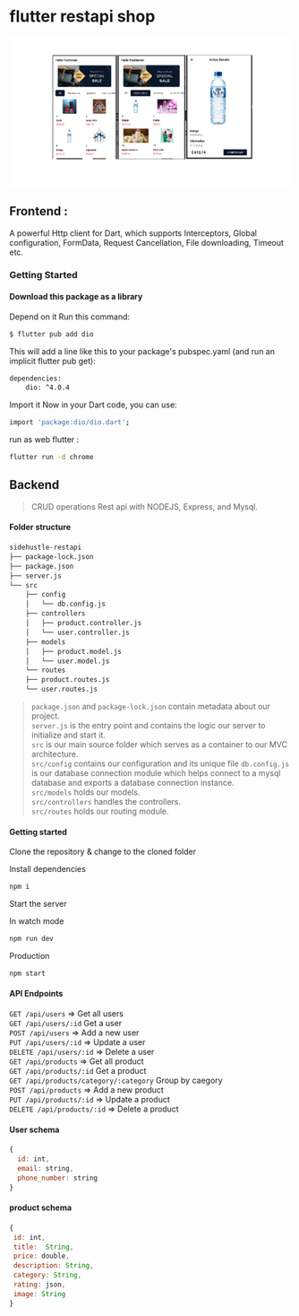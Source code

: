 # flutter restapi shop

<img src="https://github.com/ariskadatabisnis/flutter-shop-with-backend/blob/master/repository.png" >

## Frontend :

A powerful Http client for Dart, which supports Interceptors, Global configuration, FormData, Request Cancellation, File downloading, Timeout etc.
### Getting Started

#### Download this package as a library
 
Depend on it Run this command:
```sh
$ flutter pub add dio
```
 
This will add a line like this to your package's pubspec.yaml (and run an implicit flutter pub get):
```sh
dependencies:
    dio: ^4.0.4
```
Import it Now in your Dart code, you can use:
```sh
import 'package:dio/dio.dart';
```
run as web flutter :
```sh
flutter run -d chrome
```
## Backend
> CRUD operations Rest api with NODEJS, Express, and Mysql.

#### Folder structure
```sh
sidehustle-restapi
├── package-lock.json
├── package.json
├── server.js
└── src
    ├── config
    │   └── db.config.js
    ├── controllers
    │   ├── product.controller.js
    │   └── user.controller.js
    ├── models
    │   ├── product.model.js
    │   └── user.model.js
    └── routes
	├── product.routes.js
	└── user.routes.js
```
> `package.json` and `package-lock.json` contain metadata about our project.<br>
> `server.js` is the entry point and contains the logic our server to initialize and start it.<br>
> `src` is our main source folder which serves as a container to our MVC architecture.<br>
> `src/config` contains our configuration and its unique file `db.config.js` is our database connection module which helps connect to a mysql database and exports a database connection instance.<br>
> `src/models` holds our models.<br>
> `src/controllers` handles the controllers.<br>
> `src/routes` holds our routing module.

#### Getting started
Clone the repository & change to the cloned folder

Install dependencies
```sh
npm i
```
Start the server

In watch mode
```sh
npm run dev
```
Production
```sh
npm start
```

#### API Endpoints
`GET /api/users` => Get all users <br>
`GET /api/users/:id` Get a user <br>
`POST /api/users` => Add a new user <br>
`PUT /api/users/:id` => Update a user <br>
`DELETE /api/users/:id` => Delete a user <br>
`GET /api/products` => Get all product <br>
`GET /api/products/:id` Get a product <br>
`GET /api/products/category/:category` Group by caegory <br>
`POST /api/products` => Add a new product <br>
`PUT /api/products/:id` => Update a product <br>
`DELETE /api/products/:id` => Delete a product <br>

#### User schema
```js
{
  id: int,
  email: string,
  phone_number: string
}
```
#### product schema
```js
{
 id: int,
 title:  String, 
 price: double, 
 description: String, 
 category: String, 
 rating: json, 
 image: String 
}
```
